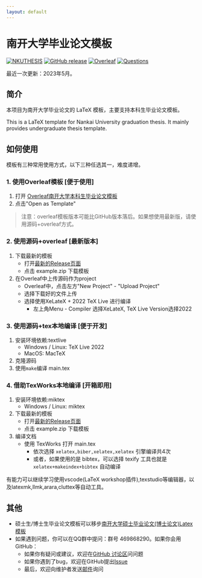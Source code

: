 ```yaml
---
layout: default
---
```


# 南开大学毕业论文模板
[![NKUTHESIS](https://img.shields.io/badge/NKthesis-latex-blue.svg)](https://tr0py.github.io/NKU-thesis-template-2020/)
[![GitHub release](https://img.shields.io/github/release/Tr0py/NKU-thesis-template-2020.svg?label=version&style=popout)](https://github.com/Tr0py/NKU-thesis-template-2020/releases/latest)
[![Overleaf](https://img.shields.io/badge/Overleaf模板-green)](https://www.overleaf.com/latex/templates/nan-kai-da-xue-ben-ke-sheng-bi-ye-lun-wen-mo-ban-v1-dot-4/hdfqhtmmmdpv)
[![Questions](https://img.shields.io/badge/模板讨论&使用问题？-pink)](https://github.com/Tr0py/NKU-thesis-template-2020/discussions)

最近一次更新：2023年5月。

## 简介

本项目为南开大学毕业论文的 LaTeX 模板，主要支持本科生毕业论文模板。

This is a LaTeX template for Nankai University graduation thesis.
It mainly provides undergraduate thesis template.

## 如何使用

模板有三种常用使用方式，以下三种任选其一，难度递增。

### 1. 使用Overleaf模板 [便于使用]

1. 打开 [Overleaf南开大学本科生毕业论文模板](https://www.overleaf.com/latex/templates/nan-kai-da-xue-ben-ke-sheng-bi-ye-lun-wen-mo-ban-v1-dot-4/hdfqhtmmmdpv)
2. 点击"Open as Template"

> 注意：overleaf模板版本可能比GitHub版本落后。如果想使用最新版，请使用源码+overleaf方式。

### 2. 使用源码+overleaf [最新版本]

1. 下载最新的模板
	- 打开[最新的Release页面](https://github.com/Tr0py/NKU-thesis-template-2020/releases/latest)
	- 点击 example.zip 下载模板
2. 在Overleaf中上传源码作为project
	- Overleaf中，点击左方"New Project" - "Upload Project"
	- 选择下载好的文件上传
	- 选择使用XeLateX + 2022 TeX Live 进行编译
		- 左上角Menu - Compiler 选择XeLateX, TeX Live Version选择2022

### 3. 使用源码+tex本地编译 [便于开发]

1. 安装环境依赖:textlive
	- Windows / Linux: TeX Live 2022
	- MacOS: MacTeX
2. 克隆源码
3. 使用`make`编译 main.tex

### 4. 借助TexWorks本地编译 [开箱即用]

1. 安装环境依赖:miktex
	- Windows / Linux: miktex
2. 下载最新的模板
	- 打开[最新的Release页面](https://github.com/Tr0py/NKU-thesis-template-2020/releases/latest)
	- 点击 example.zip 下载模板
3. 编译文档
	- 使用 TexWorks 打开 main.tex
		- 依次选择 `xelatex,biber,xelatex,xelatex` 引擎编译共4次
		- 或者，如果使用的是 bibtex，可以选择 texify 工具也就是 `xelatex+makeindex+bibtex` 自动编译

有能力可以继续学习使用vscode(LaTeX workshop插件),texstudio等编辑器，以及latexmk,llmk,arara,cluttex等自动工具。

## 其他

- 硕士生/博士生毕业论文模板可以移步[南开大学硕士毕业论文(博士论文)Latex模板](https://nkthesis.newfuture.cc/)
- 如果遇到问题，你可以在QQ群中提问：群号 469868290。如果你会用GitHub：
	- 如果你有疑问或建议，欢迎在[GitHub 讨论区](https://github.com/Tr0py/NKU-thesis-template-2020/discussions)问问题
	- 如果你遇到了bug，欢迎在GitHub提出[Issue](https://github.com/Tr0py/NKU-thesis-template-2020/issues)
	- 最后，欢迎向维护者发送[邮件](https://github.com/tr0py/)询问
